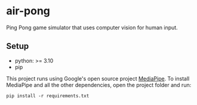# air-pong

Ping Pong game simulator that uses computer vision for human input.

## Setup
* python: >= 3.10
* pip

This project runs using Google's open source project [MediaPipe](https://ai.google.dev/edge/mediapipe/solutions/guide).
To install MediaPipe and all the other dependencies, open the project folder and run:

```
pip install -r requirements.txt
```
